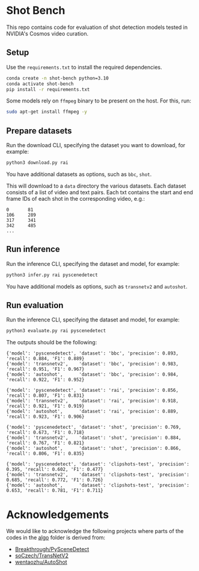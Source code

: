 # Shot Bench

This repo contains code for evaluation of shot detection models tested in NVIDIA's Cosmos video curation.

## Setup

Use the `requirements.txt` to install the required dependencies.

```bash
conda create -n shot-bench python=3.10
conda activate shot-bench
pip install -r requirements.txt
```

Some models rely on `ffmpeg` binary to be present on the host. For this, run:
```bash
sudo apt-get install ffmpeg -y
```

## Prepare datasets

Run the download CLI, specifying the dataset you want to download, for example:

```bash
python3 download.py rai
```
You have additional datasets as options, such as `bbc`, `shot`.

This will download to a `data` directory the various datasets.
Each dataset consists of a list of video and text pairs. Each txt contains the start and end frame IDs of each shot in the corresponding video, e.g.:
```
0       81
106     289
317     341
342     485
...
```

## Run inference

Run the inference CLI, specifying the dataset and model, for example:

```bash
python3 infer.py rai pyscenedetect
```

You have additional models as options, such as `transnetv2` and `autoshot`.

## Run evaluation

Run the inference CLI, specifying the dataset and model, for example:
```bash
python3 evaluate.py rai pyscenedetect
```

The outputs should be the following:
```
{'model': 'pyscenedetect', 'dataset': 'bbc', 'precision': 0.893, 'recall': 0.884, 'F1': 0.889}
{'model': 'transnetv2',    'dataset': 'bbc', 'precision': 0.983, 'recall': 0.951, 'F1': 0.967}
{'model': 'autoshot',      'dataset': 'bbc', 'precision': 0.984, 'recall': 0.922, 'F1': 0.952}

{'model': 'pyscenedetect', 'dataset': 'rai', 'precision': 0.856, 'recall': 0.807, 'F1': 0.831}
{'model': 'transnetv2',    'dataset': 'rai', 'precision': 0.918, 'recall': 0.921, 'F1': 0.919}
{'model': 'autoshot',      'dataset': 'rai', 'precision': 0.889, 'recall': 0.923, 'F1': 0.906}

{'model': 'pyscenedetect', 'dataset': 'shot', 'precision': 0.769, 'recall': 0.673, 'F1': 0.718}
{'model': 'transnetv2',    'dataset': 'shot', 'precision': 0.884, 'recall': 0.767, 'F1': 0.821}
{'model': 'autoshot',      'dataset': 'shot', 'precision': 0.866, 'recall': 0.806, 'F1': 0.835}

{'model': 'pyscenedetect', 'dataset': 'clipshots-test', 'precision': 0.395, 'recall': 0.602, 'F1': 0.477}
{'model': 'transnetv2',    'dataset': 'clipshots-test', 'precision': 0.685, 'recall': 0.772, 'F1': 0.726}
{'model': 'autoshot',      'dataset': 'clipshots-test', 'precision': 0.653, 'recall': 0.781, 'F1': 0.711}
```

# Acknowledgements

We would like to acknowledge the following projects where parts of the codes in the [algo](algo) folder is derived from:
- [Breakthrough/PySceneDetect](https://github.com/Breakthrough/PySceneDetect)
- [soCzech/TransNetV2](https://github.com/soCzech/TransNetV2)
- [wentaozhu/AutoShot](https://github.com/wentaozhu/AutoShot)

